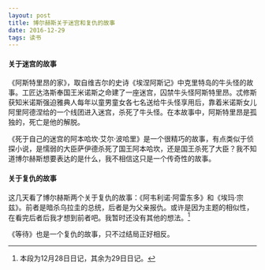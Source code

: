```yaml
---
layout: post
title: 博尔赫斯关于迷宫和复仇的故事
date: 2016-12-29
tags: 读书
---
```

#### 关于迷宫的故事

《阿斯特里昂的家》，取自维吉尔的史诗《埃涅阿斯记》中克里特岛的牛头怪的故事。工匠达洛斯奉国王米诺斯之命建了一座迷宫，囚禁牛头怪阿斯特里昂。忒修斯获知米诺斯强迫雅典人每年以童男童女各七名送给牛头怪享用后，靠着米诺斯女儿阿里阿德涅给的一个线团进入迷宫，杀死了牛头怪。在本故事中，阿斯特里昂是孤独的，死亡是他的解脱。

《死于自己的迷宫的阿本哈坎·艾尔·波哈里》是一个很精巧的故事，有点类似于侦探小说，是懦弱的大臣萨伊德杀死了国王阿本哈坎，还是国王杀死了大臣？我不知道博尔赫斯想要表达的是什么，我不相信这只是一个传奇性的故事。

#### 关于复仇的故事

这几天看了博尔赫斯两个关于复仇的故事：《阿韦利诺·阿雷东多》和《埃玛·宗兹》。前者是暗杀乌拉圭的总统，后者是为父亲报仇。或许是因为主题的相似性，在看完后者后我才想到前者吧。我暂时还没有其他的想法。[^1]

《等待》也是一个复仇的故事，只不过结局正好相反。


[^1]: 本段为12月28日日记，其余为29日日记。
